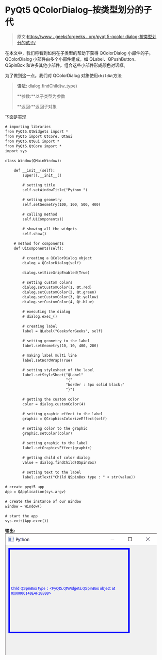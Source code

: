 # PyQt5 QColorDialog–按类型划分的子代

> 原文:[https://www . geeksforgeeks . org/pyqt 5-qcolor dialog-按类型划分的孩子/](https://www.geeksforgeeks.org/pyqt5-qcolordialog-child-by-the-type/)

在本文中，我们将看到如何在子类型的帮助下获得 QColorDialog 小部件的子。QColorDialog 小部件由多个小部件组成，如 QLabel、QPushButton、QSpinBox 和许多其他小部件。组合这些小部件形成颜色对话框。

为了做到这一点，我们对 QColorDialog 对象使用`childAt`方法

> **语法:** dialog.findChild(w_type)
> 
> **参数:**以子类型为参数
> 
> **返回:**返回子对象

下面是实现

```
# importing libraries
from PyQt5.QtWidgets import * 
from PyQt5 import QtCore, QtGui
from PyQt5.QtGui import * 
from PyQt5.QtCore import * 
import sys

class Window(QMainWindow):

    def __init__(self):
        super().__init__()

        # setting title
        self.setWindowTitle("Python ")

        # setting geometry
        self.setGeometry(100, 100, 500, 400)

        # calling method
        self.UiComponents()

        # showing all the widgets
        self.show()

    # method for components
    def UiComponents(self):

        # creating a QColorDialog object
        dialog = QColorDialog(self)

        dialog.setSizeGripEnabled(True)

        # setting custom colors
        dialog.setCustomColor(1, Qt.red)
        dialog.setCustomColor(2, Qt.green)
        dialog.setCustomColor(3, Qt.yellow)
        dialog.setCustomColor(4, Qt.blue)

        # executing the dialog
        # dialog.exec_()

        # creating label
        label = QLabel("GeeksforGeeks", self)

        # setting geometry to the label
        label.setGeometry(10, 10, 400, 280)

        # making label multi line
        label.setWordWrap(True)

        # setting stylesheet of the label
        label.setStyleSheet("QLabel"
                            "{"
                            "border : 5px solid black;"
                            "}")

        # getting the custom color
        color = dialog.customColor(4)

        # setting graphic effect to the label
        graphic = QGraphicsColorizeEffect(self)

        # setting color to the graphic
        graphic.setColor(color)

        # setting graphic to the label
        label.setGraphicsEffect(graphic)

        # getting child of color dialog 
        value = dialog.findChild(QSpinBox)

        # setting text to the label
        label.setText("Child QSpinBox type : " + str(value))

# create pyqt5 app
App = QApplication(sys.argv)

# create the instance of our Window
window = Window()

# start the app
sys.exit(App.exec())
```

**输出:**
![](img/405981d6b60de0b842ae733342925317.png)